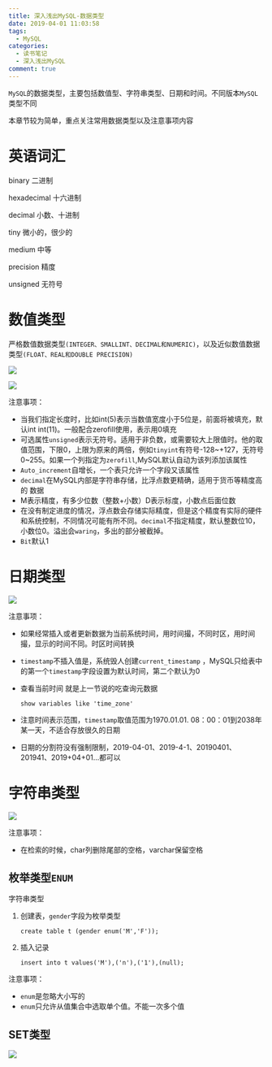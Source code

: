 ```yaml
---
title: 深入浅出MySQL-数据类型
date: 2019-04-01 11:03:58
tags:
  - MySQL
categories:
  - 读书笔记
  - 深入浅出MySQL
comment: true
---
```




`MySQL`的数据类型，主要包括数值型、字符串类型、日期和时间。不同版本`MySQL`类型不同

本章节较为简单，重点关注常用数据类型以及注意事项内容

<!--more-->

# 英语词汇

binary			二进制

hexadecimal	    十六进制

decimal		     小数、十进制

tiny			    微小的，很少的

medium		   中等

precision		  精度

unsigned		 无符号

# 数值类型

严格数值数据类型`(INTEGER、SMALLINT、DECIMAL和NUMERIC)`，以及近似数值数据类型`(FLOAT、REAL和DOUBLE PRECISION)`

![](https://i.loli.net/2019/04/01/5ca18add31895.jpg)

![](https://i.loli.net/2019/04/01/5ca18adb9bd88.png)

注意事项：

* 当我们指定长度时，比如int(5)表示当数值宽度小于5位是，前面将被填充，默认int int(11)。一般配合zerofill使用，表示用0填充
* 可选属性`unsigned`表示无符号。适用于非负数，或需要较大上限值时。他的取值范围，下限0，上限为原来的两倍，例如`tinyint`有符号-128~+127，无符号0~255。如果一个列指定为`zerofill`,MySQL默认自动为该列添加该属性
* `Auto_increment`自增长，一个表只允许一个字段又该属性
* `decimal`在MySQL内部是字符串存储，比浮点数更精确，适用于货币等精度高的 数据
* M表示精度，有多少位数（整数+小数）D表示标度，小数点后面位数
* 在没有制定进度的情况，浮点数会存储实际精度，但是这个精度有实际的硬件和系统控制，不同情况可能有所不同。`decimal`不指定精度，默认整数位10，小数位0。溢出会`waring`，多出的部分被截掉。
* `Bit`默认1





# 日期类型

![](https://i.loli.net/2019/04/01/5ca190c977c10.png)



注意事项：

* 如果经常插入或者更新数据为当前系统时间，用时间撮，不同时区，用时间撮，显示的时间不同。时区时间转换

* `timestamp`不插入值是，系统毁人创建`current_timestamp` ，MySQL只给表中的第一个`timestamp`字段设置为默认时间，第二个默认为0

* 查看当前时间 就是上一节说的吃查询元数据

  ```mysql
  show variables like 'time_zone'
  ```

* 注意时间表示范围，`timestamp`取值范围为1970.01.01. 08：00：01到2038年某一天，不适合存放很久的日期
* 日期的分割符没有强制限制，2019-04-01、2019-4-1、20190401、201941、2019+04+01...都可以





# 字符串类型

![](https://i.loli.net/2019/04/01/5ca1922d607a5.png)

注意事项：

* 在检索的时候，char列删除尾部的空格，varchar保留空格



## 枚举类型`ENUM`

字符串类型

1. 创建表，`gender`字段为枚举类型

   ```mysql
   create table t (gender enum('M','F'));
   ```

2. 插入记录

   ```mysql
   insert into t values('M'),('n'),('1'),(null);
   ```

注意事项：

* `enum`是忽略大小写的
* `enum`只允许从值集合中选取单个值。不能一次多个值



## SET类型

![](https://i.loli.net/2019/04/01/5ca194ff7df25.jpg)
